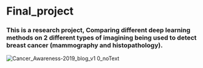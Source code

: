 # Final_project
### This is a research project, Comparing different deep learning methods on 2 different types of imagining being used to detect breast cancer (mammography and histopathology).
![Cancer_Awareness-2019_blog_v1 0_noText](https://user-images.githubusercontent.com/81054920/200184660-4d340a75-e6dd-45a5-984f-dfac1f212cad.jpg)
